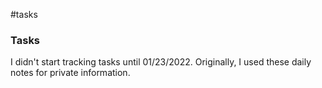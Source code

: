 #tasks
### Tasks

I didn't start tracking tasks until 01/23/2022. Originally, I used these daily notes for private information.



